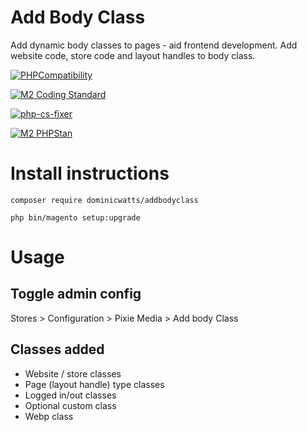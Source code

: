 # Add Body Class

Add dynamic body classes to pages - aid frontend development. Add website code, store code and layout handles to body class.

[![PHPCompatibility](https://github.com/DominicWatts/AddBodyClass/actions/workflows/phpcompatibility.yml/badge.svg?branch=main)](https://github.com/DominicWatts/AddBodyClass/actions/workflows/phpcompatibility.yml)

[![M2 Coding Standard](https://github.com/DominicWatts/AddBodyClass/actions/workflows/phpcs.yml/badge.svg)](https://github.com/DominicWatts/AddBodyClass/actions/workflows/phpcs.yml)

[![php-cs-fixer](https://github.com/DominicWatts/AddBodyClass/actions/workflows/phpcsfixer.yml/badge.svg)](https://github.com/DominicWatts/AddBodyClass/actions/workflows/phpcsfixer.yml)

[![M2 PHPStan](https://github.com/DominicWatts/AddBodyClass/actions/workflows/phpstan.yml/badge.svg)](https://github.com/DominicWatts/AddBodyClass/actions/workflows/phpstan.yml)

# Install instructions

`composer require dominicwatts/addbodyclass`

`php bin/magento setup:upgrade`

# Usage 

## Toggle admin config

Stores > Configuration > Pixie Media > Add body Class

## Classes added

  - Website / store classes
  - Page (layout handle) type classes
  - Logged in/out classes
  - Optional custom class
  - Webp class